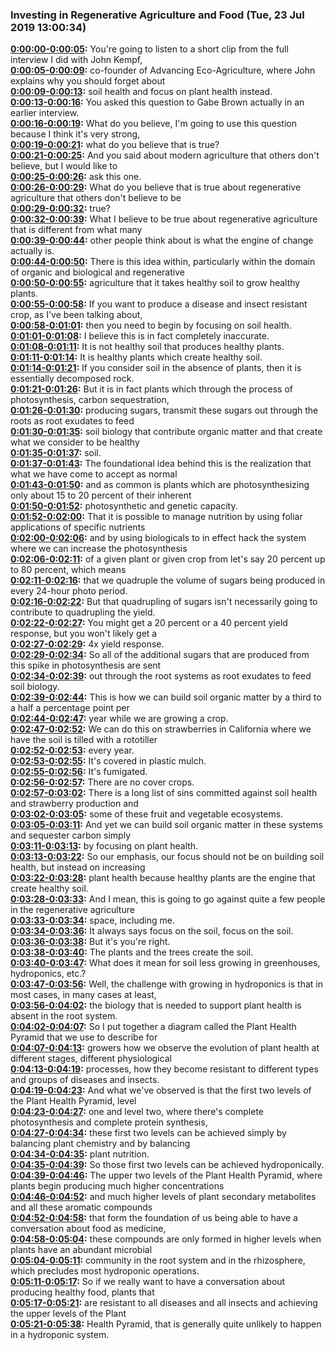 ### Investing in Regenerative Agriculture and Food  (Tue, 23 Jul 2019 13:00:34)
**[0:00:00-0:00:05](https://investinginregenerativeagriculture.com/2019/07/29/john-kempf/#t=0:00:00):**  You're going to listen to a short clip from the full interview I did with John Kempf,  
**[0:00:05-0:00:09](https://investinginregenerativeagriculture.com/2019/07/29/john-kempf/#t=0:00:05):**  co-founder of Advancing Eco-Agriculture, where John explains why you should forget about  
**[0:00:09-0:00:13](https://investinginregenerativeagriculture.com/2019/07/29/john-kempf/#t=0:00:09):**  soil health and focus on plant health instead.  
**[0:00:13-0:00:16](https://investinginregenerativeagriculture.com/2019/07/29/john-kempf/#t=0:00:13):**  You asked this question to Gabe Brown actually in an earlier interview.  
**[0:00:16-0:00:19](https://investinginregenerativeagriculture.com/2019/07/29/john-kempf/#t=0:00:16):**  What do you believe, I'm going to use this question because I think it's very strong,  
**[0:00:19-0:00:21](https://investinginregenerativeagriculture.com/2019/07/29/john-kempf/#t=0:00:19):**  what do you believe that is true?  
**[0:00:21-0:00:25](https://investinginregenerativeagriculture.com/2019/07/29/john-kempf/#t=0:00:21):**  And you said about modern agriculture that others don't believe, but I would like to  
**[0:00:25-0:00:26](https://investinginregenerativeagriculture.com/2019/07/29/john-kempf/#t=0:00:25):**  ask this one.  
**[0:00:26-0:00:29](https://investinginregenerativeagriculture.com/2019/07/29/john-kempf/#t=0:00:26):**  What do you believe that is true about regenerative agriculture that others don't believe to be  
**[0:00:29-0:00:32](https://investinginregenerativeagriculture.com/2019/07/29/john-kempf/#t=0:00:29):**  true?  
**[0:00:32-0:00:39](https://investinginregenerativeagriculture.com/2019/07/29/john-kempf/#t=0:00:32):**  What I believe to be true about regenerative agriculture that is different from what many  
**[0:00:39-0:00:44](https://investinginregenerativeagriculture.com/2019/07/29/john-kempf/#t=0:00:39):**  other people think about is what the engine of change actually is.  
**[0:00:44-0:00:50](https://investinginregenerativeagriculture.com/2019/07/29/john-kempf/#t=0:00:44):**  There is this idea within, particularly within the domain of organic and biological and regenerative  
**[0:00:50-0:00:55](https://investinginregenerativeagriculture.com/2019/07/29/john-kempf/#t=0:00:50):**  agriculture that it takes healthy soil to grow healthy plants.  
**[0:00:55-0:00:58](https://investinginregenerativeagriculture.com/2019/07/29/john-kempf/#t=0:00:55):**  If you want to produce a disease and insect resistant crop, as I've been talking about,  
**[0:00:58-0:01:01](https://investinginregenerativeagriculture.com/2019/07/29/john-kempf/#t=0:00:58):**  then you need to begin by focusing on soil health.  
**[0:01:01-0:01:08](https://investinginregenerativeagriculture.com/2019/07/29/john-kempf/#t=0:01:01):**  I believe this is in fact completely inaccurate.  
**[0:01:08-0:01:11](https://investinginregenerativeagriculture.com/2019/07/29/john-kempf/#t=0:01:08):**  It is not healthy soil that produces healthy plants.  
**[0:01:11-0:01:14](https://investinginregenerativeagriculture.com/2019/07/29/john-kempf/#t=0:01:11):**  It is healthy plants which create healthy soil.  
**[0:01:14-0:01:21](https://investinginregenerativeagriculture.com/2019/07/29/john-kempf/#t=0:01:14):**  If you consider soil in the absence of plants, then it is essentially decomposed rock.  
**[0:01:21-0:01:26](https://investinginregenerativeagriculture.com/2019/07/29/john-kempf/#t=0:01:21):**  But it is in fact plants which through the process of photosynthesis, carbon sequestration,  
**[0:01:26-0:01:30](https://investinginregenerativeagriculture.com/2019/07/29/john-kempf/#t=0:01:26):**  producing sugars, transmit these sugars out through the roots as root exudates to feed  
**[0:01:30-0:01:35](https://investinginregenerativeagriculture.com/2019/07/29/john-kempf/#t=0:01:30):**  soil biology that contribute organic matter and that create what we consider to be healthy  
**[0:01:35-0:01:37](https://investinginregenerativeagriculture.com/2019/07/29/john-kempf/#t=0:01:35):**  soil.  
**[0:01:37-0:01:43](https://investinginregenerativeagriculture.com/2019/07/29/john-kempf/#t=0:01:37):**  The foundational idea behind this is the realization that what we have come to accept as normal  
**[0:01:43-0:01:50](https://investinginregenerativeagriculture.com/2019/07/29/john-kempf/#t=0:01:43):**  and as common is plants which are photosynthesizing only about 15 to 20 percent of their inherent  
**[0:01:50-0:01:52](https://investinginregenerativeagriculture.com/2019/07/29/john-kempf/#t=0:01:50):**  photosynthetic and genetic capacity.  
**[0:01:52-0:02:00](https://investinginregenerativeagriculture.com/2019/07/29/john-kempf/#t=0:01:52):**  That it is possible to manage nutrition by using foliar applications of specific nutrients  
**[0:02:00-0:02:06](https://investinginregenerativeagriculture.com/2019/07/29/john-kempf/#t=0:02:00):**  and by using biologicals to in effect hack the system where we can increase the photosynthesis  
**[0:02:06-0:02:11](https://investinginregenerativeagriculture.com/2019/07/29/john-kempf/#t=0:02:06):**  of a given plant or given crop from let's say 20 percent up to 80 percent, which means  
**[0:02:11-0:02:16](https://investinginregenerativeagriculture.com/2019/07/29/john-kempf/#t=0:02:11):**  that we quadruple the volume of sugars being produced in every 24-hour photo period.  
**[0:02:16-0:02:22](https://investinginregenerativeagriculture.com/2019/07/29/john-kempf/#t=0:02:16):**  But that quadrupling of sugars isn't necessarily going to contribute to quadrupling the yield.  
**[0:02:22-0:02:27](https://investinginregenerativeagriculture.com/2019/07/29/john-kempf/#t=0:02:22):**  You might get a 20 percent or a 40 percent yield response, but you won't likely get a  
**[0:02:27-0:02:29](https://investinginregenerativeagriculture.com/2019/07/29/john-kempf/#t=0:02:27):**  4x yield response.  
**[0:02:29-0:02:34](https://investinginregenerativeagriculture.com/2019/07/29/john-kempf/#t=0:02:29):**  So all of the additional sugars that are produced from this spike in photosynthesis are sent  
**[0:02:34-0:02:39](https://investinginregenerativeagriculture.com/2019/07/29/john-kempf/#t=0:02:34):**  out through the root systems as root exudates to feed soil biology.  
**[0:02:39-0:02:44](https://investinginregenerativeagriculture.com/2019/07/29/john-kempf/#t=0:02:39):**  This is how we can build soil organic matter by a third to a half a percentage point per  
**[0:02:44-0:02:47](https://investinginregenerativeagriculture.com/2019/07/29/john-kempf/#t=0:02:44):**  year while we are growing a crop.  
**[0:02:47-0:02:52](https://investinginregenerativeagriculture.com/2019/07/29/john-kempf/#t=0:02:47):**  We can do this on strawberries in California where we have the soil is tilled with a rototiller  
**[0:02:52-0:02:53](https://investinginregenerativeagriculture.com/2019/07/29/john-kempf/#t=0:02:52):**  every year.  
**[0:02:53-0:02:55](https://investinginregenerativeagriculture.com/2019/07/29/john-kempf/#t=0:02:53):**  It's covered in plastic mulch.  
**[0:02:55-0:02:56](https://investinginregenerativeagriculture.com/2019/07/29/john-kempf/#t=0:02:55):**  It's fumigated.  
**[0:02:56-0:02:57](https://investinginregenerativeagriculture.com/2019/07/29/john-kempf/#t=0:02:56):**  There are no cover crops.  
**[0:02:57-0:03:02](https://investinginregenerativeagriculture.com/2019/07/29/john-kempf/#t=0:02:57):**  There is a long list of sins committed against soil health and strawberry production and  
**[0:03:02-0:03:05](https://investinginregenerativeagriculture.com/2019/07/29/john-kempf/#t=0:03:02):**  some of these fruit and vegetable ecosystems.  
**[0:03:05-0:03:11](https://investinginregenerativeagriculture.com/2019/07/29/john-kempf/#t=0:03:05):**  And yet we can build soil organic matter in these systems and sequester carbon simply  
**[0:03:11-0:03:13](https://investinginregenerativeagriculture.com/2019/07/29/john-kempf/#t=0:03:11):**  by focusing on plant health.  
**[0:03:13-0:03:22](https://investinginregenerativeagriculture.com/2019/07/29/john-kempf/#t=0:03:13):**  So our emphasis, our focus should not be on building soil health, but instead on increasing  
**[0:03:22-0:03:28](https://investinginregenerativeagriculture.com/2019/07/29/john-kempf/#t=0:03:22):**  plant health because healthy plants are the engine that create healthy soil.  
**[0:03:28-0:03:33](https://investinginregenerativeagriculture.com/2019/07/29/john-kempf/#t=0:03:28):**  And I mean, this is going to go against quite a few people in the regenerative agriculture  
**[0:03:33-0:03:34](https://investinginregenerativeagriculture.com/2019/07/29/john-kempf/#t=0:03:33):**  space, including me.  
**[0:03:34-0:03:36](https://investinginregenerativeagriculture.com/2019/07/29/john-kempf/#t=0:03:34):**  It always says focus on the soil, focus on the soil.  
**[0:03:36-0:03:38](https://investinginregenerativeagriculture.com/2019/07/29/john-kempf/#t=0:03:36):**  But it's you're right.  
**[0:03:38-0:03:40](https://investinginregenerativeagriculture.com/2019/07/29/john-kempf/#t=0:03:38):**  The plants and the trees create the soil.  
**[0:03:40-0:03:47](https://investinginregenerativeagriculture.com/2019/07/29/john-kempf/#t=0:03:40):**  What does it mean for soil less growing in greenhouses, hydroponics, etc.?  
**[0:03:47-0:03:56](https://investinginregenerativeagriculture.com/2019/07/29/john-kempf/#t=0:03:47):**  Well, the challenge with growing in hydroponics is that in most cases, in many cases at least,  
**[0:03:56-0:04:02](https://investinginregenerativeagriculture.com/2019/07/29/john-kempf/#t=0:03:56):**  the biology that is needed to support plant health is absent in the root system.  
**[0:04:02-0:04:07](https://investinginregenerativeagriculture.com/2019/07/29/john-kempf/#t=0:04:02):**  So I put together a diagram called the Plant Health Pyramid that we use to describe for  
**[0:04:07-0:04:13](https://investinginregenerativeagriculture.com/2019/07/29/john-kempf/#t=0:04:07):**  growers how we observe the evolution of plant health at different stages, different physiological  
**[0:04:13-0:04:19](https://investinginregenerativeagriculture.com/2019/07/29/john-kempf/#t=0:04:13):**  processes, how they become resistant to different types and groups of diseases and insects.  
**[0:04:19-0:04:23](https://investinginregenerativeagriculture.com/2019/07/29/john-kempf/#t=0:04:19):**  And what we've observed is that the first two levels of the Plant Health Pyramid, level  
**[0:04:23-0:04:27](https://investinginregenerativeagriculture.com/2019/07/29/john-kempf/#t=0:04:23):**  one and level two, where there's complete photosynthesis and complete protein synthesis,  
**[0:04:27-0:04:34](https://investinginregenerativeagriculture.com/2019/07/29/john-kempf/#t=0:04:27):**  these first two levels can be achieved simply by balancing plant chemistry and by balancing  
**[0:04:34-0:04:35](https://investinginregenerativeagriculture.com/2019/07/29/john-kempf/#t=0:04:34):**  plant nutrition.  
**[0:04:35-0:04:39](https://investinginregenerativeagriculture.com/2019/07/29/john-kempf/#t=0:04:35):**  So those first two levels can be achieved hydroponically.  
**[0:04:39-0:04:46](https://investinginregenerativeagriculture.com/2019/07/29/john-kempf/#t=0:04:39):**  The upper two levels of the Plant Health Pyramid, where plants begin producing much higher concentrations  
**[0:04:46-0:04:52](https://investinginregenerativeagriculture.com/2019/07/29/john-kempf/#t=0:04:46):**  and much higher levels of plant secondary metabolites and all these aromatic compounds  
**[0:04:52-0:04:58](https://investinginregenerativeagriculture.com/2019/07/29/john-kempf/#t=0:04:52):**  that form the foundation of us being able to have a conversation about food as medicine,  
**[0:04:58-0:05:04](https://investinginregenerativeagriculture.com/2019/07/29/john-kempf/#t=0:04:58):**  these compounds are only formed in higher levels when plants have an abundant microbial  
**[0:05:04-0:05:11](https://investinginregenerativeagriculture.com/2019/07/29/john-kempf/#t=0:05:04):**  community in the root system and in the rhizosphere, which precludes most hydroponic operations.  
**[0:05:11-0:05:17](https://investinginregenerativeagriculture.com/2019/07/29/john-kempf/#t=0:05:11):**  So if we really want to have a conversation about producing healthy food, plants that  
**[0:05:17-0:05:21](https://investinginregenerativeagriculture.com/2019/07/29/john-kempf/#t=0:05:17):**  are resistant to all diseases and all insects and achieving the upper levels of the Plant  
**[0:05:21-0:05:38](https://investinginregenerativeagriculture.com/2019/07/29/john-kempf/#t=0:05:21):**  Health Pyramid, that is generally quite unlikely to happen in a hydroponic system.  